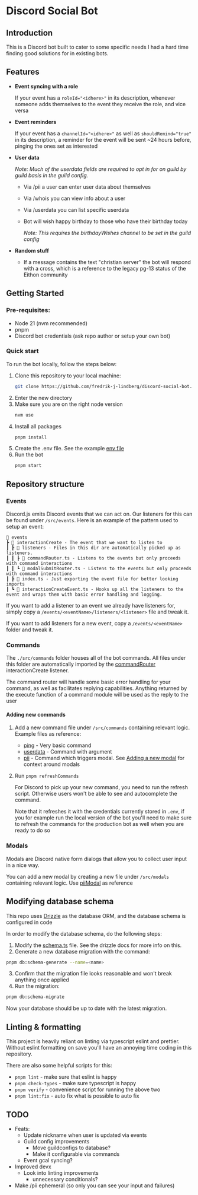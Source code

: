 # Discord Social Bot

## Introduction

This is a Discord bot built to cater to some specific needs I had a hard time finding good solutions for in existing bots.

## Features

- **Event syncing with a role**

  If your event has a `roleId="<idhere>"` in its description, whenever someone adds themselves to the event they receive the role, and vice versa

- **Event reminders**

  If your event has a `channelId="<idhere>"` as well as `shouldRemind="true"` in its description, a reminder for the event will be sent ~24 hours before, pinging the ones set as interested

- **User data**

  _Note: Much of the userdata fields are required to opt in for on guild by guild basis in the guild config._
  - Via /pii a user can enter user data about themselves
  - Via /whois you can view info about a user
  - Via /userdata you can list specific userdata

  - Bot will wish happy birthday to those who have their birthday today

    _Note: This requires the birthdayWishes channel to be set in the guild config_

- **Random stuff**
  - If a message contains the text "christian server" the bot will respond with a cross, which is a reference to the legacy pg-13 status of the Eithon community

## Getting Started

### Pre-requisites:

- Node 21 (nvm recommended)
- pnpm
- Discord bot credentials (ask repo author or setup your own bot)

### Quick start

To run the bot locally, follow the steps below:

1. Clone this repository to your local machine:
   ```bash
   git clone https://github.com/fredrik-j-lindberg/discord-social-bot.git
   ```
2. Enter the new directory
3. Make sure you are on the right node version
   ```bash
   nvm use
   ```
4. Install all packages
   ```bash
   pnpm install
   ```
5. Create the .env file. See the example [env file](./.env.example)
6. Run the bot
   ```bash
   pnpm start
   ```

## Repository structure

### Events

Discord.js emits Discord events that we can act on. Our listeners for this can be found under `/src/events`. Here is an example of the pattern used to setup an event:

```
📂 events
┣ 📂 interactionCreate - The event that we want to listen to
┃ ┣ 📂 listeners - Files in this dir are automatically picked up as listeners.
┃ ┃ ┣ 📜 commandRouter.ts - Listens to the events but only proceeds with command interactions
┃ ┃ ┗ 📜 modalSubmitRouter.ts - Listens to the events but only proceeds with command interactions
┃ ┣ 📜 index.ts - Just exporting the event file for better looking imports
┃ ┗ 📜 interactionCreateEvent.ts - Hooks up all the listeners to the event and wraps them with basic error handling and logging.
```

If you want to add a listener to an event we already have listeners for, simply copy a `/events/<eventName>/listeners/<listener>` file and tweak it.

If you want to add listeners for a new event, copy a `/events/<eventName>` folder and tweak it.

### Commands

The `./src/commands` folder houses all of the bot commands. All files under this folder are automatically imported by the [commandRouter](./src/events/interactionCreate/listeners/commandRouter.ts) interactionCreate listener.

The command router will handle some basic error handling for your command, as well as facilitates replying capabilities. Anything returned by the execute function of a command module will be used as the reply to the user

#### Adding new commands

1. Add a new command file under `/src/commands` containing relevant logic. Example files as reference:
   - [ping](./src/commands/ping.ts) - Very basic command
   - [userdata](./src/commands/userdata.ts) - Command with argument
   - [pii](./src/commands/pii.ts) - Command which triggers modal. See [Adding a new modal](#adding-a-new-modal) for context around modals

2. Run `pnpm refreshCommands`

   For Discord to pick up your new command, you need to run the refresh script. Otherwise users won't be able to see and autocomplete the command.

   Note that it refreshes it with the credentials currently stored in `.env`, if you for example run the local version of the bot you'll need to make sure to refresh the commands for the production bot as well when you are ready to do so

### Modals

Modals are Discord native form dialogs that allow you to collect user input in a nice way.

You can add a new modal by creating a new file under `/src/modals` containing relevant logic. Use [piiModal](./src/modals/piiModal.ts) as reference

## Modifying database schema

This repo uses [Drizzle](https://orm.drizzle.team/) as the database ORM, and the database schema is configured in code

In order to modify the database schema, do the following steps:

1. Modify the [schema.ts](./src/lib/database/schema.ts) file. See the drizzle docs for more info on this.
2. Generate a new database migration with the command:

```bash
pnpm db:schema-generate --name=<name>
```

3. Confirm that the migration file looks reasonable and won't break anything once applied
4. Run the migration:

```bash
pnpm db:schema-migrate
```

Now your database should be up to date with the latest migration.

## Linting & formatting

This project is heavily reliant on linting via typescript eslint and prettier. Without eslint formatting on save you'll have an annoying time coding in this repository.

There are also some helpful scripts for this:

- `pnpm lint` - make sure that eslint is happy
- `pnpm check-types` - make sure typescript is happy
- `pnpm verify` - convenience script for running the above two
- `pnpm lint:fix` - auto fix what is possible to auto fix

## TODO

- Feats:
  - Update nickname when user is updated via events
  - Guild config improvements
    - Move guildconfigs to database?
    - Make it configurable via commands
  - Event gcal syncing?
- Improved devx
  - Look into linting improvements
    - unnecessary conditionals?
- Make /pii ephemeral (so only you can see your input and failures)
